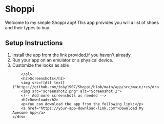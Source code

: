 <!DOCTYPE html>
<html lang="en">
<head>
    <meta charset="UTF-8">
    <meta name="viewport" content="width=device-width, initial-scale=1.0">
    
</head>
<body>
    <div class="container">
        <h1>Shoppi</h1>
        <p>Welcome to my simple Shoppi app! This app provides you will a list of shoes and their types to buy.</p>
        <h2>Setup Instructions</h2>
        <ol>
            <li>Install the app from the link provided,if you haven't already.</li>
            <li>Run your app on an emulator or a physical device.</li>
            <li>Customize the looks as able</li>


        </ol>
        <h2>Screenshots</h2>
        <img src=![Alt text]("https://github.com/toby1907/Shoppi/blob/main/app/src/main/res/drawable/sc1.jpg")> 
        <img src="screenshot2.png" alt="Screenshot 2">
        <!-- Add more screenshots as needed -->
        <h2>Download</h2>
        <p>You can download the app from the following link:</p>
        <a href="https://your-app-download-link.com">Download My Awesome App</a>
    </div>
</body>
</html>

